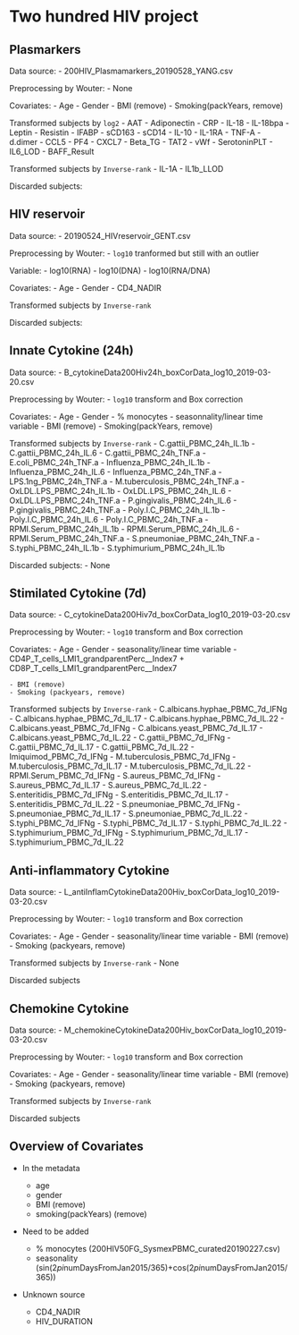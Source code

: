 # Two hundred HIV project


## Plasmarkers
Data source:
	- 200HIV_Plasmamarkers_20190528_YANG.csv

Preprocessing by Wouter:
	- None

Covariates:
	- Age
	- Gender
	- BMI (remove)
	- Smoking(packYears, remove)

Transformed subjects by `log2`
	- AAT
	- Adiponectin
	- CRP
	- IL-18
	- IL-18bpa
	- Leptin
	- Resistin
	- IFABP
	- sCD163
	- sCD14
	- IL-10
	- IL-1RA
	- TNF-A
	- d.dimer
	- CCL5
	- PF4
	- CXCL7
	- Beta_TG
	- TAT2
	- vWf
	- SerotoninPLT
	- IL6_LOD
	- BAFF_Result

Transformed subjects by `Inverse-rank`
	- IL-1A
	- IL1b_LLOD

Discarded subjects: 


## HIV reservoir
Data source:
	- 20190524_HIVreservoir_GENT.csv

Preprocessing by Wouter:
	- `log10` tranformed but still with an outlier

Variable:
	- log10(RNA)
	- log10(DNA)
	- log10(RNA/DNA)

Covariates:
	- Age
	- Gender
	- CD4_NADIR

Transformed subjects by `Inverse-rank`

Discarded subjects: 


## Innate Cytokine (24h)
Data source:
	- B_cytokineData200Hiv24h_boxCorData_log10_2019-03-20.csv

Preprocessing by Wouter:
	- `log10` transform and Box correction

Covariates:
	- Age
	- Gender
	- % monocytes
	- seasonnality/linear time variable
	- BMI (remove)
	- Smoking(packYears, remove)

Transformed subjects by `Inverse-rank`
	- C.gattii_PBMC_24h_IL.1b
	- C.gattii_PBMC_24h_IL.6
	- C.gattii_PBMC_24h_TNF.a
	- E.coli_PBMC_24h_TNF.a
	- Influenza_PBMC_24h_IL.1b
	- Influenza_PBMC_24h_IL.6
	- Influenza_PBMC_24h_TNF.a
	- LPS.1ng_PBMC_24h_TNF.a
	- M.tuberculosis_PBMC_24h_TNF.a
	- OxLDL.LPS_PBMC_24h_IL.1b
	- OxLDL.LPS_PBMC_24h_IL.6
	- OxLDL.LPS_PBMC_24h_TNF.a
	- P.gingivalis_PBMC_24h_IL.6
	- P.gingivalis_PBMC_24h_TNF.a
	- Poly.I.C_PBMC_24h_IL.1b
	- Poly.I.C_PBMC_24h_IL.6
	- Poly.I.C_PBMC_24h_TNF.a
	- RPMI.Serum_PBMC_24h_IL.1b
	- RPMI.Serum_PBMC_24h_IL.6
	- RPMI.Serum_PBMC_24h_TNF.a
	- S.pneumoniae_PBMC_24h_TNF.a
	- S.typhi_PBMC_24h_IL.1b
	- S.typhimurium_PBMC_24h_IL.1b

Discarded subjects: 
	- None


## Stimilated Cytokine (7d)
Data source:
	- C_cytokineData200Hiv7d_boxCorData_log10_2019-03-20.csv

Preprocessing by Wouter:
	- `log10` transform and Box correction

Covariates:
	- Age
	- Gender
	- seasonality/linear time variable
	- CD4P_T_cells_LMI1_grandparentPerc\_\_Index7 + CD8P_T_cells_LMI1_grandparentPerc\_\_Index7

	- BMI (remove)
	- Smoking (packyears, remove)

Transformed subjects by `Inverse-rank`
	- C.albicans.hyphae_PBMC_7d_IFNg
	- C.albicans.hyphae_PBMC_7d_IL.17
	- C.albicans.hyphae_PBMC_7d_IL.22
	- C.albicans.yeast_PBMC_7d_IFNg
	- C.albicans.yeast_PBMC_7d_IL.17
	- C.albicans.yeast_PBMC_7d_IL.22
	- C.gattii_PBMC_7d_IFNg
	- C.gattii_PBMC_7d_IL.17
	- C.gattii_PBMC_7d_IL.22
	- Imiquimod_PBMC_7d_IFNg
	- M.tuberculosis_PBMC_7d_IFNg
	- M.tuberculosis_PBMC_7d_IL.17
	- M.tuberculosis_PBMC_7d_IL.22
	- RPMI.Serum_PBMC_7d_IFNg
	- S.aureus_PBMC_7d_IFNg
	- S.aureus_PBMC_7d_IL.17
	- S.aureus_PBMC_7d_IL.22
	- S.enteritidis_PBMC_7d_IFNg
	- S.enteritidis_PBMC_7d_IL.17
	- S.enteritidis_PBMC_7d_IL.22
	- S.pneumoniae_PBMC_7d_IFNg
	- S.pneumoniae_PBMC_7d_IL.17
	- S.pneumoniae_PBMC_7d_IL.22
	- S.typhi_PBMC_7d_IFNg
	- S.typhi_PBMC_7d_IL.17
	- S.typhi_PBMC_7d_IL.22
	- S.typhimurium_PBMC_7d_IFNg
	- S.typhimurium_PBMC_7d_IL.17
	- S.typhimurium_PBMC_7d_IL.22


## Anti-inflammatory Cytokine
Data source:
	- L_antiInflamCytokineData200Hiv_boxCorData_log10_2019-03-20.csv

Preprocessing by Wouter:
	- `log10` transform and Box correction

Covariates:
	- Age
	- Gender
	- seasonality/linear time variable
	- BMI (remove)
	- Smoking (packyears, remove)

Transformed subjects by `Inverse-rank`
	- None

Discarded subjects


## Chemokine Cytokine
Data source: 
	- M_chemokineCytokineData200Hiv_boxCorData_log10_2019-03-20.csv

Preprocessing by Wouter:
	- `log10` transform and Box correction

Covariates:
	- Age
	- Gender
	- seasonality/linear time variable
	- BMI (remove)
	- Smoking (packyears, remove)

Transformed subjects by `Inverse-rank`

Discarded subjects



## Overview of Covariates
  - In the metadata
	- age
	- gender
	- BMI (remove)
	- smoking(packYears) (remove)

  - Need to be added
	- % monocytes (200HIV50FG_SysmexPBMC_curated20190227.csv)
	- seasonality (sin(2*pi*numDaysFromJan2015/365)+cos(2*pi*numDaysFromJan2015/365))

  - Unknown source
	- CD4_NADIR
	- HIV_DURATION
